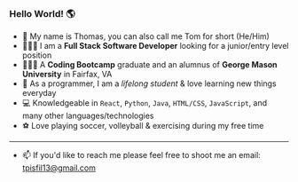 ### Hello World! 🌎

- 👋 My name is Thomas, you can also call me Tom for short (He/Him) 
- 👨🏽‍💻 I am a **Full Stack Software Developer** looking for a junior/entry level position
- 👨🏽‍🎓 A **Coding Bootcamp** graduate and an alumnus of **George Mason University** in Fairfax, VA
- 🧠 As a programmer, I am a *lifelong student* & love learning new things everyday 
- 💻 Knowledgeable in `React`, `Python`, `Java`, `HTML/CSS`, `JavaScript`, and many other languages/technologies
- ⚽️ Love playing soccer, volleyball & exercising during my free time 
---
- 📫 If you'd like to reach me please feel free to shoot me an email: tpisfil13@gmail.com
